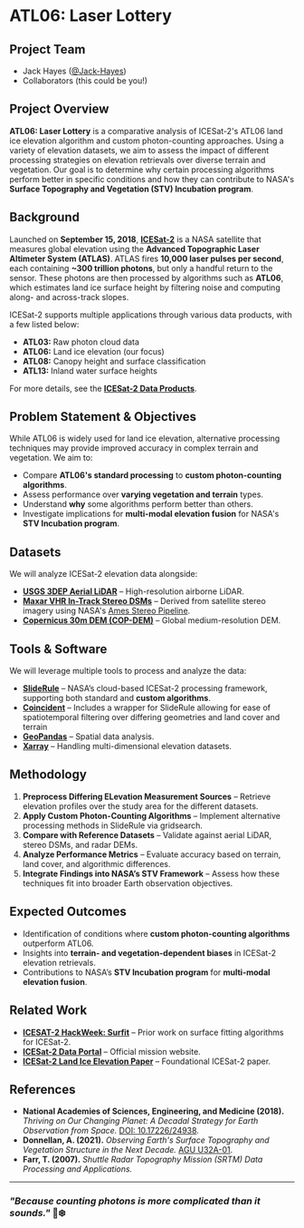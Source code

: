 # **ATL06: Laser Lottery**  

## **Project Team**  
- Jack Hayes ([@Jack-Hayes](https://github.com/jack-hayes))  
- Collaborators (this could be you!)  

## **Project Overview**  
**ATL06: Laser Lottery** is a comparative analysis of ICESat-2's ATL06 land ice elevation algorithm and custom photon-counting approaches. Using a variety of elevation datasets, we aim to assess the impact of different processing strategies on elevation retrievals over diverse terrain and vegetation. Our goal is to determine why certain processing algorithms perform better in specific conditions and how they can contribute to NASA's **Surface Topography and Vegetation (STV) Incubation program**.

## **Background**  
Launched on **September 15, 2018**, **[ICESat-2](https://icesat-2.gsfc.nasa.gov/)** is a NASA satellite that measures global elevation using the **Advanced Topographic Laser Altimeter System (ATLAS)**. ATLAS fires **10,000 laser pulses per second**, each containing **~300 trillion photons**, but only a handful return to the sensor. These photons are then processed by algorithms such as **ATL06**, which estimates land ice surface height by filtering noise and computing along- and across-track slopes.

ICESat-2 supports multiple applications through various data products, with a few listed below:  
- **ATL03:** Raw photon cloud data  
- **ATL06:** Land ice elevation (our focus)  
- **ATL08:** Canopy height and surface classification  
- **ATL13:** Inland water surface heights  

For more details, see the **[ICESat-2 Data Products](https://icesat-2.gsfc.nasa.gov/science/data-products)**.

## **Problem Statement & Objectives**  
While ATL06 is widely used for land ice elevation, alternative processing techniques may provide improved accuracy in complex terrain and vegetation. We aim to:  
- Compare **ATL06's standard processing** to **custom photon-counting algorithms**.  
- Assess performance over **varying vegetation and terrain** types.
- Understand **why** some algorithms perform better than others.  
- Investigate implications for **multi-modal elevation fusion** for NASA's **STV Incubation program**.

## **Datasets**  
We will analyze ICESat-2 elevation data alongside:  
- **[USGS 3DEP Aerial LiDAR](https://www.usgs.gov/3d-elevation-program)** – High-resolution airborne LiDAR.  
- **[Maxar VHR In-Track Stereo DSMs](https://stereopipeline.readthedocs.io/en/latest/introduction.html)** – Derived from satellite stereo imagery using NASA's [Ames Stereo Pipeline](https://stereopipeline.readthedocs.io/en/latest/introduction.html).  
- **[Copernicus 30m DEM (COP-DEM)](https://spacedata.copernicus.eu/web/cscda/dataset-details?articleId=394198)** – Global medium-resolution DEM.  

## **Tools & Software**  
We will leverage multiple tools to process and analyze the data:  
- **[SlideRule](https://slideruleearth.io/)** – NASA’s cloud-based ICESat-2 processing framework, supporting both standard and **custom algorithms**.  
- **[Coincident](https://coincident.readthedocs.io/en/latest/)** – Includes a wrapper for SlideRule allowing for ease of spatiotemporal filtering over differing geometries and land cover and terrain  
- **[GeoPandas](https://geopandas.org/)** – Spatial data analysis.  
- **[Xarray](https://docs.xarray.dev/en/stable/)** – Handling multi-dimensional elevation datasets.  

## **Methodology**  
1. **Preprocess Differing ELevation Measurement Sources** – Retrieve elevation profiles over the study area for the different datasets.  
2. **Apply Custom Photon-Counting Algorithms** – Implement alternative processing methods in SlideRule via gridsearch.  
3. **Compare with Reference Datasets** – Validate against aerial LiDAR, stereo DSMs, and radar DEMs.  
4. **Analyze Performance Metrics** – Evaluate accuracy based on terrain, land cover, and algorithmic differences.  
5. **Integrate Findings into NASA’s STV Framework** – Assess how these techniques fit into broader Earth observation objectives.

## **Expected Outcomes**  
- Identification of conditions where **custom photon-counting algorithms** outperform ATL06.  
- Insights into **terrain- and vegetation-dependent biases** in ICESat-2 elevation retrievals.  
- Contributions to NASA’s **STV Incubation program** for **multi-modal elevation fusion**.  

## **Related Work**  
- **[ICESAT-2 HackWeek: Surfit](https://github.com/ICESAT-2HackWeek/surfit)** – Prior work on surface fitting algorithms for ICESat-2.  
- **[ICESat-2 Data Portal](https://icesat-2.gsfc.nasa.gov/)** – Official mission website.  
- **[ICESat-2 Land Ice Elevation Paper](https://www.sciencedirect.com/science/article/pii/S0034425719303712)** – Foundational ICESat-2 paper.  

## **References**  
- **National Academies of Sciences, Engineering, and Medicine (2018).** *Thriving on Our Changing Planet: A Decadal Strategy for Earth Observation from Space.* [DOI: 10.17226/24938](https://doi.org/10.17226/24938).  
- **Donnellan, A. (2021).** *Observing Earth's Surface Topography and Vegetation Structure in the Next Decade.* [AGU U32A-01](https://agu.confex.com/agu/fm21/meetingapp.cgi/Paper/940395).  
- **Farr, T. (2007).** *Shuttle Radar Topography Mission (SRTM) Data Processing and Applications.*  

---  
### *"Because counting photons is more complicated than it sounds."*  🚀❄️
